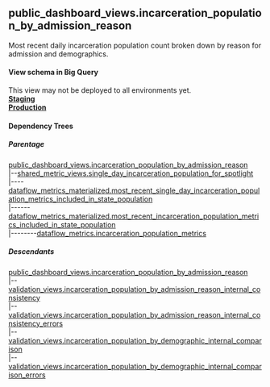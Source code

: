 ## public_dashboard_views.incarceration_population_by_admission_reason
Most recent daily incarceration population count broken down by reason for admission and demographics.

#### View schema in Big Query
This view may not be deployed to all environments yet.<br/>
[**Staging**](https://console.cloud.google.com/bigquery?pli=1&p=recidiviz-staging&page=table&project=recidiviz-staging&d=public_dashboard_views&t=incarceration_population_by_admission_reason)
<br/>
[**Production**](https://console.cloud.google.com/bigquery?pli=1&p=recidiviz-123&page=table&project=recidiviz-123&d=public_dashboard_views&t=incarceration_population_by_admission_reason)
<br/>

#### Dependency Trees

##### Parentage
[public_dashboard_views.incarceration_population_by_admission_reason](../public_dashboard_views/incarceration_population_by_admission_reason.md) <br/>
|--[shared_metric_views.single_day_incarceration_population_for_spotlight](../shared_metric_views/single_day_incarceration_population_for_spotlight.md) <br/>
|----[dataflow_metrics_materialized.most_recent_single_day_incarceration_population_metrics_included_in_state_population](../dataflow_metrics_materialized/most_recent_single_day_incarceration_population_metrics_included_in_state_population.md) <br/>
|------[dataflow_metrics_materialized.most_recent_incarceration_population_metrics_included_in_state_population](../dataflow_metrics_materialized/most_recent_incarceration_population_metrics_included_in_state_population.md) <br/>
|--------[dataflow_metrics.incarceration_population_metrics](../../metrics/incarceration/incarceration_population_metrics.md) <br/>


##### Descendants
[public_dashboard_views.incarceration_population_by_admission_reason](../public_dashboard_views/incarceration_population_by_admission_reason.md) <br/>
|--[validation_views.incarceration_population_by_admission_reason_internal_consistency](../validation_views/incarceration_population_by_admission_reason_internal_consistency.md) <br/>
|--[validation_views.incarceration_population_by_admission_reason_internal_consistency_errors](../validation_views/incarceration_population_by_admission_reason_internal_consistency_errors.md) <br/>
|--[validation_views.incarceration_population_by_demographic_internal_comparison](../validation_views/incarceration_population_by_demographic_internal_comparison.md) <br/>
|--[validation_views.incarceration_population_by_demographic_internal_comparison_errors](../validation_views/incarceration_population_by_demographic_internal_comparison_errors.md) <br/>

